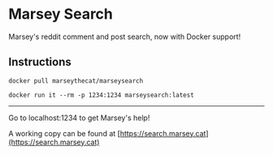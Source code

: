 # Marsey Search

Marsey's reddit comment and post search, now with Docker support!

## Instructions

`docker pull marseythecat/marseysearch`

`docker run it --rm -p 1234:1234 marseysearch:latest`

---

Go to localhost:1234 to get Marsey's help!

A working copy can be found at [https://search.marsey.cat](https://search.marsey.cat)
